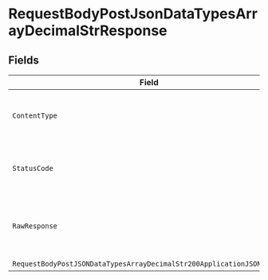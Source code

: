 # RequestBodyPostJsonDataTypesArrayDecimalStrResponse


## Fields

| Field                                                                                                                                                     | Type                                                                                                                                                      | Required                                                                                                                                                  | Description                                                                                                                                               |
| --------------------------------------------------------------------------------------------------------------------------------------------------------- | --------------------------------------------------------------------------------------------------------------------------------------------------------- | --------------------------------------------------------------------------------------------------------------------------------------------------------- | --------------------------------------------------------------------------------------------------------------------------------------------------------- |
| `ContentType`                                                                                                                                             | *string*                                                                                                                                                  | :heavy_check_mark:                                                                                                                                        | HTTP response content type for this operation                                                                                                             |
| `StatusCode`                                                                                                                                              | *int*                                                                                                                                                     | :heavy_check_mark:                                                                                                                                        | HTTP response status code for this operation                                                                                                              |
| `RawResponse`                                                                                                                                             | [HttpResponseMessage](https://learn.microsoft.com/en-us/dotnet/api/system.net.http.httpresponsemessage?view=net-5.0)                                      | :heavy_minus_sign:                                                                                                                                        | Raw HTTP response; suitable for custom response parsing                                                                                                   |
| `RequestBodyPostJSONDataTypesArrayDecimalStr200ApplicationJSONObject`                                                                                     | [RequestBodyPostJSONDataTypesArrayDecimalStr200ApplicationJSON](../../models/operations/RequestBodyPostJSONDataTypesArrayDecimalStr200ApplicationJSON.md) | :heavy_minus_sign:                                                                                                                                        | OK                                                                                                                                                        |